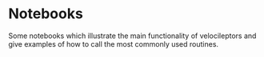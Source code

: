 # Notebooks

Some notebooks which illustrate the main functionality of velocileptors and give examples
of how to call the most commonly used routines. 
